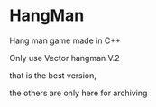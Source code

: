 # HangMan
Hang man game made in C++
<p>
Only use Vector hangman V.2

<p>
that is the best version,

the others are only here for archiving

